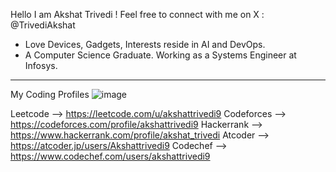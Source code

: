 Hello I am Akshat Trivedi ! 
Feel free to connect with me on X : @TrivediAkshat

 *    Love Devices, Gadgets,  Interests reside in AI and DevOps.
 *    A Computer Science Graduate. Working as a Systems Engineer at Infosys.

---
My Coding Profiles
![image](https://github.com/user-attachments/assets/d9b6d530-aeac-460b-8d97-83b9b0d218ef)

  Leetcode   --> https://leetcode.com/u/akshattrivedi9
  Codeforces --> https://codeforces.com/profile/akshattrivedi9
  Hackerrank --> https://www.hackerrank.com/profile/akshat_trivedi
  Atcoder    --> https://atcoder.jp/users/Akshattrivedi9
  Codechef   --> https://www.codechef.com/users/akshattrivedi9

